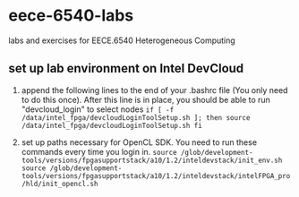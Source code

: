 # eece-6540-labs
labs and exercises for EECE.6540 Heterogeneous Computing

## set up lab environment on Intel DevCloud

1. append the following lines to the end of your .bashrc file (You only need to do this once). After this line is in place, you should be able to run "devcloud_login" to select nodes 
`if [ -f /data/intel_fpga/devcloudLoginToolSetup.sh ]; then
  source /data/intel_fpga/devcloudLoginToolSetup.sh
fi
`

1. set up paths necessary for OpenCL SDK. You need to run these commands every time you login in.
`source /glob/development-tools/versions/fpgasupportstack/a10/1.2/inteldevstack/init_env.sh`
`source /glob/development-tools/versions/fpgasupportstack/a10/1.2/inteldevstack/intelFPGA_pro/hld/init_opencl.sh`
